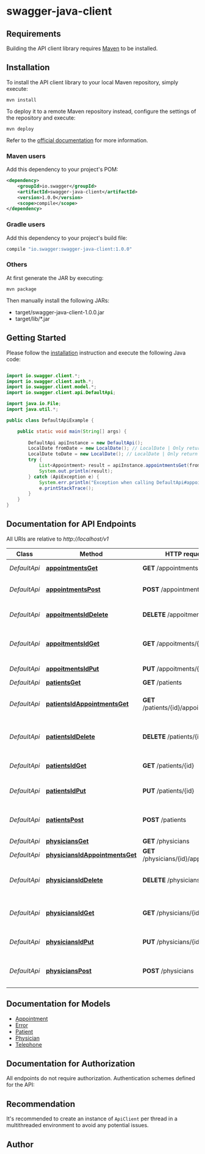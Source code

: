 # swagger-java-client

## Requirements

Building the API client library requires [Maven](https://maven.apache.org/) to be installed.

## Installation

To install the API client library to your local Maven repository, simply execute:

```shell
mvn install
```

To deploy it to a remote Maven repository instead, configure the settings of the repository and execute:

```shell
mvn deploy
```

Refer to the [official documentation](https://maven.apache.org/plugins/maven-deploy-plugin/usage.html) for more information.

### Maven users

Add this dependency to your project's POM:

```xml
<dependency>
    <groupId>io.swagger</groupId>
    <artifactId>swagger-java-client</artifactId>
    <version>1.0.0</version>
    <scope>compile</scope>
</dependency>
```

### Gradle users

Add this dependency to your project's build file:

```groovy
compile "io.swagger:swagger-java-client:1.0.0"
```

### Others

At first generate the JAR by executing:

    mvn package

Then manually install the following JARs:

* target/swagger-java-client-1.0.0.jar
* target/lib/*.jar

## Getting Started

Please follow the [installation](#installation) instruction and execute the following Java code:

```java

import io.swagger.client.*;
import io.swagger.client.auth.*;
import io.swagger.client.model.*;
import io.swagger.client.api.DefaultApi;

import java.io.File;
import java.util.*;

public class DefaultApiExample {

    public static void main(String[] args) {
        
        DefaultApi apiInstance = new DefaultApi();
        LocalDate fromDate = new LocalDate(); // LocalDate | Only return appointments that start AFTER this date.
        LocalDate toDate = new LocalDate(); // LocalDate | Only return appointments that start BEFORE this date.
        try {
            List<Appointment> result = apiInstance.appointmentsGet(fromDate, toDate);
            System.out.println(result);
        } catch (ApiException e) {
            System.err.println("Exception when calling DefaultApi#appointmentsGet");
            e.printStackTrace();
        }
    }
}

```

## Documentation for API Endpoints

All URIs are relative to *http://localhost/v1*

Class | Method | HTTP request | Description
------------ | ------------- | ------------- | -------------
*DefaultApi* | [**appointmentsGet**](docs/DefaultApi.md#appointmentsGet) | **GET** /appointments | Appointment list
*DefaultApi* | [**appointmentsPost**](docs/DefaultApi.md#appointmentsPost) | **POST** /appointments | Add appointments to list
*DefaultApi* | [**appoitmentsIdDelete**](docs/DefaultApi.md#appoitmentsIdDelete) | **DELETE** /appoitments/{id} | Remove appointments from list
*DefaultApi* | [**appoitmentsIdGet**](docs/DefaultApi.md#appoitmentsIdGet) | **GET** /appoitments/{id} | Retrieve individual physician from list
*DefaultApi* | [**appoitmentsIdPut**](docs/DefaultApi.md#appoitmentsIdPut) | **PUT** /appoitments/{id} | Update appointment
*DefaultApi* | [**patientsGet**](docs/DefaultApi.md#patientsGet) | **GET** /patients | Patient list
*DefaultApi* | [**patientsIdAppointmentsGet**](docs/DefaultApi.md#patientsIdAppointmentsGet) | **GET** /patients/{id}/appointments | Retrieve the list of appointments of patient
*DefaultApi* | [**patientsIdDelete**](docs/DefaultApi.md#patientsIdDelete) | **DELETE** /patients/{id} | Remove individual patients from list
*DefaultApi* | [**patientsIdGet**](docs/DefaultApi.md#patientsIdGet) | **GET** /patients/{id} | Return individual patients
*DefaultApi* | [**patientsIdPut**](docs/DefaultApi.md#patientsIdPut) | **PUT** /patients/{id} | Update individual patients
*DefaultApi* | [**patientsPost**](docs/DefaultApi.md#patientsPost) | **POST** /patients | Add individual patients to list
*DefaultApi* | [**physiciansGet**](docs/DefaultApi.md#physiciansGet) | **GET** /physicians | Physician list
*DefaultApi* | [**physiciansIdAppointmentsGet**](docs/DefaultApi.md#physiciansIdAppointmentsGet) | **GET** /physicians/{id}/appointments | 
*DefaultApi* | [**physiciansIdDelete**](docs/DefaultApi.md#physiciansIdDelete) | **DELETE** /physicians/{id} | Remove individual physicians from list
*DefaultApi* | [**physiciansIdGet**](docs/DefaultApi.md#physiciansIdGet) | **GET** /physicians/{id} | Retrieve individual physician from list
*DefaultApi* | [**physiciansIdPut**](docs/DefaultApi.md#physiciansIdPut) | **PUT** /physicians/{id} | Update individual physicians
*DefaultApi* | [**physiciansPost**](docs/DefaultApi.md#physiciansPost) | **POST** /physicians | Add individual physicians to list


## Documentation for Models

 - [Appointment](docs/Appointment.md)
 - [Error](docs/Error.md)
 - [Patient](docs/Patient.md)
 - [Physician](docs/Physician.md)
 - [Telephone](docs/Telephone.md)


## Documentation for Authorization

All endpoints do not require authorization.
Authentication schemes defined for the API:

## Recommendation

It's recommended to create an instance of `ApiClient` per thread in a multithreaded environment to avoid any potential issues.

## Author



